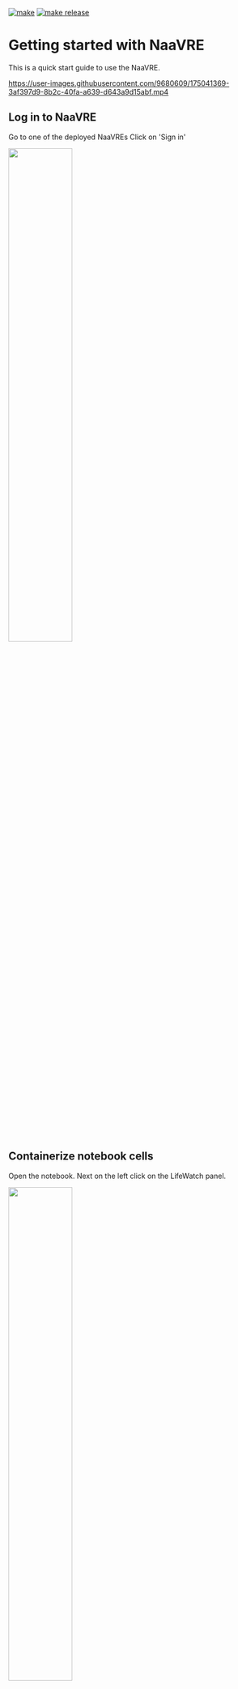 [![make](https://github.com/QCDIS/NaaVRE/actions/workflows/make.yml/badge.svg)](https://github.com/QCDIS/NaaVRE/actions/workflows/make.yml)
[![make release](https://github.com/QCDIS/NaaVRE/actions/workflows/make-relese.yml/badge.svg)](https://github.com/QCDIS/NaaVRE/actions/workflows/make-relese.yml)
# Getting started with NaaVRE

This is a quick start guide to use the NaaVRE.

https://user-images.githubusercontent.com/9680609/175041369-3af397d9-8b2c-40fa-a639-d643a9d15abf.mp4


## Log in to NaaVRE

Go to one of the deployed NaaVREs
Click on 'Sign in'

<img src="https://user-images.githubusercontent.com/9680609/162737176-40a0f99c-914a-430e-9722-d09b9e564fb5.png" width="50%" height="50%">

## Containerize notebook cells 


Open the notebook. Next on the left click on the LifeWatch panel.

<img src="https://user-images.githubusercontent.com/9680609/162744335-eea6a0bd-14d5-4ed4-b678-c01e3b71188e.png" width="50%" height="50%">

Select a cell.

<img src="https://user-images.githubusercontent.com/9680609/162744821-fffaa346-2aa9-4e8f-9894-d54bc1928096.png" width="50%" height="50%">

On the 'Inputs and Outputs' of the Component containerizer select the types and base image as shown below. When all the types are added 
click 'CREATE'

<img src="https://user-images.githubusercontent.com/9680609/175019281-9f5ac9c7-15fb-49ac-a62c-ef121d2b4949.png" width="50%" height="50%">

You can repeat the same for all the notebook's cell.

----

## NOTE 

When you click 'CREATE' you may get the following warning:

<img src="https://user-images.githubusercontent.com/9680609/175019467-2ea32a3c-b8b3-4db8-9533-15a1146d264c.png" width="50%" height="50%">

 To solve this go delete the base image and selected it again. 

----


## Construct Workflow 

Go to 'File->New Launcher'. On the bottom section 'LifeWatch VRE' click on the 'Experiment Manager'.

<img src="https://user-images.githubusercontent.com/9680609/175019723-84b7abd6-b23d-4b4e-acd5-b2f085ad01ce.png" width="50%" height="50%">

Open the catalog with the exported cells.

<img src="https://user-images.githubusercontent.com/9680609/175020246-25367cb6-90ae-44b1-9b73-1c863f6001bf.png" width="50%" height="50%">

Select the cell you want to add in your workpiece and clik 'ADD TO WORKSPACE'

<img src="https://user-images.githubusercontent.com/9680609/175020686-1b25f571-62f9-46c8-88b5-a74697286af5.png" width="50%" height="50%">

By dragging and dropping the cells on the left, construct the workflow shown bellow. 

<img src="https://user-images.githubusercontent.com/9680609/175020879-2ee6a0d6-21f6-497d-9b5d-616e58de7730.png" width="50%" height="50%">


Click on 'EXPORT WORKFLOW' and go to the File Browser by selecting the icon on the top left. 

<img src="https://user-images.githubusercontent.com/9680609/175021742-93c6a411-d5f2-4646-a097-474ffae2edb5.png" width="50%" height="50%">

There you should see a file named 'workflow.yaml'. If you open it, it should look like this:

```yaml
apiVersion: argoproj.io/v1alpha1
kind: Workflow
metadata:
  generateName: workflow-test-
spec:
    entrypoint: workflow-test
    arguments:
      parameters:
      - name: param_max_filesize
        value: ''
      - name: param_laz_compression_factor
        value: ''
      - name: param_remote_path_ahn
        value: ''
      - name: param_password
        value: ''
      - name: param_hostname
        value: ''
      - name: param_login
        value: ''
      - name: param_remote_path_root
        value: ''
    templates:
    - name: workflow-test
      dag:
        tasks:
        - name: fetch-laz-files-6c966b7
          template: fetch-laz-files-6c966b7-tmp
          arguments:
            parameters:
            - {name: param_login, value: "{{workflow.parameters.param_login}}"}
            - {name: param_password, value: "{{workflow.parameters.param_password}}"}
            - {name: param_hostname, value: "{{workflow.parameters.param_hostname}}"}
            - {name: param_remote_path_ahn, value: "{{workflow.parameters.param_remote_path_ahn}}"}
        - name: splitter-4c8b03b
          dependencies: [ fetch-laz-files-6c966b7 ]
          template: splitter-4c8b03b-tmp
          arguments:
            parameters:
            - {name: laz_files_c8e452d, value: "{{tasks.fetch-laz-files-6c966b7.outputs.parameters.laz_files_c8e452d}}"}
        - name: split-big-files-482e36f
          dependencies: [ splitter-4c8b03b ]
          template: split-big-files-482e36f-tmp
          arguments:
            parameters:
            - {name: splitter_target_4c8b03b, value: "{{item}}"}
            - {name: param_max_filesize, value: "{{workflow.parameters.param_max_filesize}}"}
            - {name: param_laz_compression_factor, value: "{{workflow.parameters.param_laz_compression_factor}}"}
            - {name: param_remote_path_ahn, value: "{{workflow.parameters.param_remote_path_ahn}}"}
            - {name: param_password, value: "{{workflow.parameters.param_password}}"}
            - {name: param_hostname, value: "{{workflow.parameters.param_hostname}}"}
            - {name: param_login, value: "{{workflow.parameters.param_login}}"}
            - {name: param_remote_path_root, value: "{{workflow.parameters.param_remote_path_root}}"}
          withParam: "{{tasks.splitter-4c8b03b.outputs.parameters.splitter_target_4c8b03b}}"

    - name: fetch-laz-files-6c966b7-tmp
      outputs:
        parameters:
          - name: laz_files_c8e452d
            valueFrom:
              path: /tmp/laz_files_c8e452d.json
      container:
        image: "qcdis/fetch-laz-files"
        command: ["/bin/bash", "-c"]
        args:
          - source /venv/bin/activate; python fetch-laz-files.py
            --param_login "{{workflow.parameters.param_login}}"
            --param_password "{{workflow.parameters.param_password}}"
            --param_hostname "{{workflow.parameters.param_hostname}}"
            --param_remote_path_ahn "{{workflow.parameters.param_remote_path_ahn}}"
            --id "c8e452d";
    - name: splitter-4c8b03b-tmp
      inputs:
        parameters:
        - name: laz_files_c8e452d
      outputs:
        parameters:
          - name: splitter_target_4c8b03b
            valueFrom:
              path: /tmp/splitter_target_4c8b03b.json
      script:
        image: python:alpine3.9
        command: [python]
        source: |
          import json
          laz_files_c8e452d = {{inputs.parameters.laz_files_c8e452d}}
          f_out = open("/tmp/splitter_target_4c8b03b.json", "w")
          f_out.write(json.dumps(laz_files_c8e452d))
          f_out.close()
    - name: split-big-files-482e36f-tmp
      inputs:
        parameters:
        - name: splitter_target_4c8b03b
        - name: param_max_filesize
        - name: param_laz_compression_factor
        - name: param_remote_path_ahn
        - name: param_password
        - name: param_hostname
        - name: param_login
        - name: param_remote_path_root
      outputs:
        parameters:
          - name: split_laz_files_947f5fa
            valueFrom:
              path: /tmp/split_laz_files_947f5fa.json
      container:
        image: "qcdis/split-big-files"
        command: ["/bin/bash", "-c"]
        args:
          - source /venv/bin/activate; python split-big-files.py
            --laz "{{inputs.parameters.splitter_target_4c8b03b}}"
            --param_max_filesize "{{workflow.parameters.param_max_filesize}}"
            --param_laz_compression_factor "{{workflow.parameters.param_laz_compression_factor}}"
            --param_remote_path_ahn "{{workflow.parameters.param_remote_path_ahn}}"
            --param_password "{{workflow.parameters.param_password}}"
            --param_hostname "{{workflow.parameters.param_hostname}}"
            --param_login "{{workflow.parameters.param_login}}"
            --param_remote_path_root "{{workflow.parameters.param_remote_path_root}}"
            --id "947f5fa";
```

Download that file on your own machine. 

## Execute the workflow

Go to the Argo workflow engine and click on the workflow templates.

<img src="https://user-images.githubusercontent.com/9680609/162761426-7616a345-b1f3-48b3-b7d9-06eae7e1f75f.png" width="50%" height="50%">

Click on the 'CREATE NEW WORKFLOW TEMPLATE' and upload the workflow.yaml file and click '+CREATE'

<img src="https://user-images.githubusercontent.com/9680609/162762038-ca469845-57ec-4579-b6e9-2801f9557fa5.png" width="50%" height="50%">


Now click on '+ SUBMIT'

<img src="https://user-images.githubusercontent.com/9680609/162762394-e6839f7f-8e95-4775-9425-cdbbeaa28b3b.png" width="50%" height="50%">


Fill in the perimeters as shown below and the necessary webdav credentials and click '+ SUBMIT'

<img src="https://user-images.githubusercontent.com/9680609/175022341-793c574e-0841-421e-835f-c27216b3b8b9.png" width="50%" height="50%">

When the workflow completes its execution  it should look like this:

<img src="https://user-images.githubusercontent.com/9680609/175033417-44e16626-5a73-449a-88af-2cf21f0599e5.png" width="50%" height="50%">


# Development 


## Summary 

1. Create conda venv
2. Install requirements in conda 
3. Install nodejs dependencies
4. make build-frontend
5. make build-frontend && make install-ui && make link-ui
6. make install-backend 
7. jupyter lab build
8. Restart jupyter jupyter lab --debug  

## Create conda venv

Install Requirements: 

Install Anaconda from these instructions: https://linuxize.com/post/how-to-install-anaconda-on-ubuntu-20-04/

Close the terminal and start a new one to activate conda.

Create and activate conda environment:
```shell
conda env update -f environment.yml
```

Clone project:
```shell
git clone https://github.com/QCDIS/NaaVRE.git
```

Create and checkout branch:
```shell
cd NaaVRE
git branch <BRANCH_NAME>
git checkout <BRANCH_NAME>
```

Go to the project folder and run make :

Build the backend and frontend:
```shell
make install-backend && make build-frontend && make install-ui && make link-ui
```

Build the extension  and start a jupyterlab instance:
```shell
source export_VARS && jupyter lab build && cp -r ~/workspace/NaaVRE/docker/repo_utils/ /tmp/ && ~/workspace/NaaVRE/docker/init_script.sh && jupyter lab --debug --watch --NotebookApp.token='' --NotebookApp.ip='0.0.0.0' --NotebookApp.allow_origin='*' --collaborative
```

Build wheel file for release:
```shell
make release
```

## Troubleshooting

When running make install-backend, if the following error occurs:

```python
Traceback (most recent call last):
  File "setup.py", line 2, in <module>
    from pathlib import Path
ImportError: No module named pathlib
make: *** [build-backend] Error 1
```


Removed Anaconda entirely from the machine (MacOS), and do a full reinstall as follows:

```shell
brew install anaconda
export PATH="/usr/local/anaconda3/bin:$PATH"
```

Next, sett up the Anaconda environment:
    
```shell    
conda create -n jupyterlab  python=3.9 
conda activate jupyterlab
```


## Docker 

```commandline
docker run -it -p 8888:8888 --env-file ~/Downloads/notbooks/docker_VARS qcdis/n-a-a-vre-laserfarm /bin/bash -c "source /venv/bin/activate && /tmp/init_script.sh && jupyter lab --debug --watch --NotebookApp.token='' --NotebookApp.ip='0.0.0.0' --NotebookApp.allow_origin='*' --collaborative"
```
